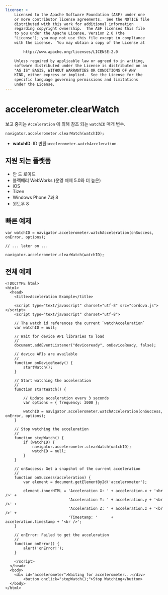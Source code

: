 ```yaml
---
license: >
    Licensed to the Apache Software Foundation (ASF) under one
    or more contributor license agreements.  See the NOTICE file
    distributed with this work for additional information
    regarding copyright ownership.  The ASF licenses this file
    to you under the Apache License, Version 2.0 (the
    "License"); you may not use this file except in compliance
    with the License.  You may obtain a copy of the License at

        http://www.apache.org/licenses/LICENSE-2.0

    Unless required by applicable law or agreed to in writing,
    software distributed under the License is distributed on an
    "AS IS" BASIS, WITHOUT WARRANTIES OR CONDITIONS OF ANY
    KIND, either express or implied.  See the License for the
    specific language governing permissions and limitations
    under the License.
---
```


# accelerometer.clearWatch

보고 중지는 `Acceleration` 에 의해 참조 되는 `watchID` 매개 변수.

    navigator.accelerometer.clearWatch(watchID);
    

*   **watchID**: ID 반환`accelerometer.watchAcceleration`.

## 지원 되는 플랫폼

*   안 드 로이드
*   블랙베리 WebWorks (운영 체제 5.0와 더 높은)
*   iOS
*   Tizen
*   Windows Phone 7과 8
*   윈도우 8

## 빠른 예제

    var watchID = navigator.accelerometer.watchAcceleration(onSuccess, onError, options);
    
    // ... later on ...
    
    navigator.accelerometer.clearWatch(watchID);
    

## 전체 예제

    <!DOCTYPE html>
    <html>
      <head>
        <title>Acceleration Example</title>
    
        <script type="text/javascript" charset="utf-8" src="cordova.js"></script>
        <script type="text/javascript" charset="utf-8">
    
        // The watch id references the current `watchAcceleration`
        var watchID = null;
    
        // Wait for device API libraries to load
        //
        document.addEventListener("deviceready", onDeviceReady, false);
    
        // device APIs are available
        //
        function onDeviceReady() {
            startWatch();
        }
    
        // Start watching the acceleration
        //
        function startWatch() {
    
            // Update acceleration every 3 seconds
            var options = { frequency: 3000 };
    
            watchID = navigator.accelerometer.watchAcceleration(onSuccess, onError, options);
        }
    
        // Stop watching the acceleration
        //
        function stopWatch() {
            if (watchID) {
                navigator.accelerometer.clearWatch(watchID);
                watchID = null;
            }
        }
    
        // onSuccess: Get a snapshot of the current acceleration
        //
        function onSuccess(acceleration) {
            var element = document.getElementById('accelerometer');
    
            element.innerHTML = 'Acceleration X: ' + acceleration.x + '<br />' +
                                'Acceleration Y: ' + acceleration.y + '<br />' +
                                'Acceleration Z: ' + acceleration.z + '<br />' +
                                'Timestamp: '      + acceleration.timestamp + '<br />';
        }
    
        // onError: Failed to get the acceleration
        //
        function onError() {
            alert('onError!');
        }
    
        </script>
      </head>
      <body>
        <div id="accelerometer">Waiting for accelerometer...</div>
            <button onclick="stopWatch();">Stop Watching</button>
      </body>
    </html>